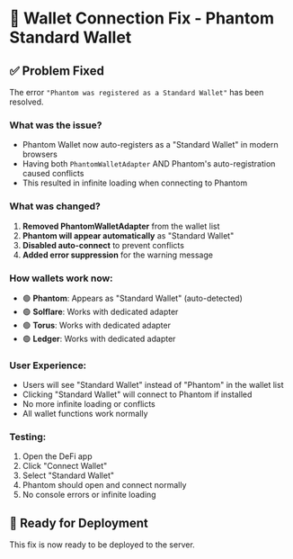 # 🔧 Wallet Connection Fix - Phantom Standard Wallet

## ✅ **Problem Fixed**

The error `"Phantom was registered as a Standard Wallet"` has been resolved.

### **What was the issue?**
- Phantom Wallet now auto-registers as a "Standard Wallet" in modern browsers
- Having both `PhantomWalletAdapter` AND Phantom's auto-registration caused conflicts
- This resulted in infinite loading when connecting to Phantom

### **What was changed?**
1. **Removed PhantomWalletAdapter** from the wallet list
2. **Phantom will appear automatically** as "Standard Wallet" 
3. **Disabled auto-connect** to prevent conflicts
4. **Added error suppression** for the warning message

### **How wallets work now:**
- 🟢 **Phantom**: Appears as "Standard Wallet" (auto-detected)
- 🟢 **Solflare**: Works with dedicated adapter
- 🟢 **Torus**: Works with dedicated adapter  
- 🟢 **Ledger**: Works with dedicated adapter

### **User Experience:**
- Users will see "Standard Wallet" instead of "Phantom" in the wallet list
- Clicking "Standard Wallet" will connect to Phantom if installed
- No more infinite loading or conflicts
- All wallet functions work normally

### **Testing:**
1. Open the DeFi app
2. Click "Connect Wallet"
3. Select "Standard Wallet" 
4. Phantom should open and connect normally
5. No console errors or infinite loading

## 🚀 **Ready for Deployment**

This fix is now ready to be deployed to the server.
